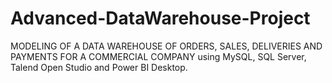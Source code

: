# Advanced-DataWarehouse-Project

MODELING OF A DATA WAREHOUSE OF ORDERS, SALES, DELIVERIES AND PAYMENTS FOR A COMMERCIAL COMPANY using MySQL, SQL Server, Talend Open Studio and Power BI Desktop.
